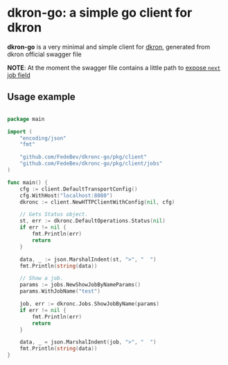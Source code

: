 # dkron-go: a simple go client for dkron

**dkron-go** is a very minimal and simple client for [dkron](https://github.com/distribworks/dkron), generated from dkron official swagger file

**NOTE**: At the moment the swagger file contains a little path to [expose `next` job field](https://github.com/distribworks/dkron/issues/990)

## Usage example

```go

package main

import (
    "encoding/json"
    "fmt"

    "github.com/FedeBev/dkronc-go/pkg/client"
    "github.com/FedeBev/dkronc-go/pkg/client/jobs"
)

func main() {
    cfg := client.DefaultTransportConfig()
    cfg.WithHost("localhost:8080")
    dkronc := client.NewHTTPClientWithConfig(nil, cfg)

    // Gets Status object.
    st, err := dkronc.DefaultOperations.Status(nil)
    if err != nil {
        fmt.Println(err)
        return
    }

    data, _ := json.MarshalIndent(st, ">", "  ")
    fmt.Println(string(data))

    // Show a job.
    params := jobs.NewShowJobByNameParams()
    params.WithJobName("test")

    job, err := dkronc.Jobs.ShowJobByName(params)
    if err != nil {
        fmt.Println(err)
        return
    }

    data, _ = json.MarshalIndent(job, ">", "  ")
    fmt.Println(string(data))
}


```
